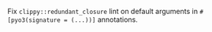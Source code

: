Fix `clippy::redundant_closure` lint on default arguments in `#[pyo3(signature = (...))]` annotations.
